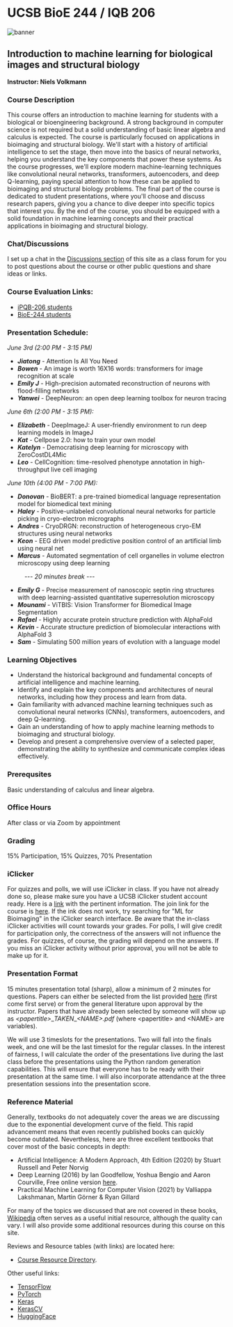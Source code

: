 # UCSB BioE 244 / IQB 206 


![banner](https://www.edgeverve.com/wp-content//uploads/2018/12/AI-Artificial-Intelligence-hat-doesnt-sound-alright-460970-1.png)

## Introduction to machine learning for biological images and structural biology

**Instructor: Niels Volkmann**

### Course Description

This course offers an introduction to machine learning for students with a biological or bioengineering background. A strong background in computer science is not required but a solid understanding of basic linear algebra and calculus is expected. The course is particularly focused on applications in bioimaging and structural biology. We'll start with a history of artificial intelligence to set the stage, then move into the basics of neural networks, helping you understand the key components that power these systems. As the course progresses, we'll explore modern machine-learning techniques like convolutional neural networks, transformers, autoencoders, and deep Q-learning, paying special attention to how these can be applied to bioimaging and structural biology problems. The final part of the course is dedicated to student presentations, where you'll choose and discuss research papers, giving you a chance to dive deeper into specific topics that interest you. By the end of the course, you should be equipped with a solid foundation in machine learning concepts and their practical applications in bioimaging and structural biology.

### Chat/Discussions

I set up a chat in the [Discussions section](https://github.com/nv-ucsb-courses/ml_images_S25/discussions/1) of this site as a class forum for you to post questions about the course or other public questions and share ideas or links.

### Course Evaluation Links: 
* [iPQB-206 students](https://go.blueja.io/ehn17KIQm0K67o8MHJ-mdQ)
* [BioE-244 students](https://go.blueja.io/SzilFYJ-OOykuFekMnMq4g)

### Presentation Schedule:

*June 3rd (2:00 PM - 3:15 PM)*
- ***Jiatong*** - Attention Is All You Need
- ***Bowen*** - An image is worth 16X16 words: transformers for image recognition at scale
- ***Emily J*** - High-precision automated reconstruction of neurons with flood-filling networks
- ***Yanwei*** - DeepNeuron: an open deep learning toolbox for neuron tracing

*June 6th (2:00 PM - 3:15 PM):*
- ***Elizabeth*** - DeepImageJ: A user-friendly environment to run deep learning models in ImageJ
- ***Kat*** - Cellpose 2.0: how to train your own model
- ***Katelyn*** - Democratising deep learning for microscopy with ZeroCostDL4Mic
- ***Leo*** - CellCognition: time-resolved phenotype annotation in high-throughput live cell imaging

*June 10th (4:00 PM - 7:00 PM):*
- ***Donovan*** - BioBERT: a pre-trained biomedical language representation model for biomedical text mining
- ***Haley*** - Positive-unlabeled convolutional neural networks for particle picking in cryo-electron micrographs
- ***Andres*** - CryoDRGN: reconstruction of heterogeneous cryo-EM structures using neural networks
- ***Keon*** - EEG driven model predictive position control of an artificial limb using neural net
- ***Marcus*** - Automated segmentation of cell organelles in volume electron microscopy using deep learning
  
*&nbsp; &nbsp; &nbsp; &nbsp; &nbsp; --- 20 minutes break ---*
- ***Emily G*** - Precise measurement of nanoscopic septin ring structures with deep learning-assisted quantitative superresolution microscopy
- ***Mounami*** - ViTBIS: Vision Transformer for Biomedical Image Segmentation
- ***Rafael*** - Highly accurate protein structure prediction with AlphaFold
- ***Kevin*** - Accurate structure prediction of biomolecular interactions with AlphaFold 3
- ***Sam*** - Simulating 500 million years of evolution with a language model


### Learning Objectives

-	Understand the historical background and fundamental concepts of artificial intelligence and machine learning.
-	Identify and explain the key components and architectures of neural networks, including how they process and learn from data.
-	Gain familiarity with advanced machine learning techniques such as convolutional neural networks (CNNs), transformers, autoencoders, and deep Q-learning.
-	Gain an understanding of how to apply machine learning methods to bioimaging and structural biology.
-	Develop and present a comprehensive overview of a selected paper, demonstrating the ability to synthesize and communicate complex ideas effectively.


### Prerequsites
Basic understanding of calculus and linear algebra. 

### Office Hours
After class or via Zoom by appointment


### Grading
15% Participation, 15% Quizzes, 70% Presentation

### iClicker

For quizzes and polls, we will use iClicker in class. If you have not already done so, please make sure you have a UCSB iClicker student account ready. Here is a [link](https://help.lsit.ucsb.edu/hc/en-us/articles/360054938191-iClicker-Cloud-for-Students) with the pertinent information. The join link for the course is [here](https://join.iclicker.com/UCLU). If the ink does not work, try searching for "ML for Bioimaging" in the iClicker search interface. Be aware that the in-class iClicker activities will count towards your grades. For polls, I will give credit for participation only, the correctness of the answers will not influence the grades. For quizzes, of course, the grading will depend on the answers.  If you miss an iClicker activity without prior approval, you will not be able to make up for it.

### Presentation Format
15 minutes presentation total (sharp), allow a minimum of 2 minutes for questions. Papers can either be selected from the list provided  [here](https://www.dropbox.com/scl/fo/dmxzezrx4yztq98p5jf9f/APhHThb5mSrmXrMMKzYlTkg?rlkey=vtog00ryx9oc1329h77pz6ew8&dl=0) (first come first serve) or from the general literature upon approval by the instructor. Papers that have already been selected by someone will show up as _\<papertitle\>_\__TAKEN_\__\<NAME\>.pdf_ (where \<papertitle\> and \<NAME\> are variables). 

We will use 3 timeslots for the presentations. Two will fall into the finals week, and one will be the last timeslot for the regular classes. In the interest of fairness, I will calculate the order of the presentations live during the last class before the presentations using the Python random generation capabilities. This will ensure that everyone has to be ready with their presentation at the same time. I will also incorporate attendance at the three presentation sessions into the presentation score. 

### Reference Material
Generally, textbooks do not adequately cover the areas we are discussing due to the exponential development curve of the field. This rapid advancement means that even recently published books can quickly become outdated. Nevertheless, here are three excellent textbooks that cover most of the basic concepts in depth:
* Artificial Intelligence: A Modern Approach, 4th Edition (2020) by Stuart Russell and Peter Norvig
* Deep Learning (2016) by Ian Goodfellow, Yoshua Bengio and Aaron Courville, Free online version [here](https://www.deeplearningbook.org/).
* Practical Machine Learning for Computer Vision (2021) by Valliappa Lakshmanan, Martin Görner & Ryan Gillard

For many of the topics we discussed that are not covered in these books, [Wikipedia](https://www.wikipedia.org/) often serves as a useful initial resource, although the quality can vary. I will also provide some additional resources during this course on this site.

Reviews and Resource tables (with links) are located here: 
* [Course Resource Directory](https://www.dropbox.com/scl/fo/m247co503xbiw1tfkf9st/AIfOKvHiXZJbWii-iwHhG8E?rlkey=nnt5u3gz8tr9e2kjucb7o0p8o&dl=0).
  
Other useful links: 
* [TensorFlow](https://www.tensorflow.org/)
* [PyTorch](https://pytorch.org/)
* [Keras](https://keras.io/)
* [KerasCV](https://keras.io/keras_cv/)
* [HuggingFace](https://huggingface.co/)

